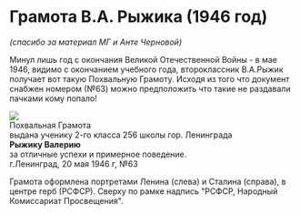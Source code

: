 <!--?title Грамота В.А.Рыжика -->

# Грамота В.А. Рыжика (1946 год)

_(спасибо за материал МГ и Анте Черновой)_

Минул лишь год с окончания Великой Отечественной Войны - в мае 1946, видимо с окончанием учебного года, второклассник В.А.Рыжик
получает вот такую Похвальную Грамоту. Исходя из того что документ снабжен номером (№63) можно предположить что такие не раздавали пачками кому попало!

<div class="row">
  <div class="col-xl-10 offset-xl-1 col-sm-12 text-center">
    <img src="https://pths-archive.github.io/static/img/ryzhik/gramota.jpg" class="full-width"/><br/>
    <span class="hint">Похвальная Грамота<br/>выдана ученику 2-го класса 256 школы гор. Ленинграда<br/><b>Рыжику Валерию</b><br/>
        за отличные успехи и примерное поведение.<br/>г.Ленинград, 20 мая 1946 г, №63</span>
  </div>
</div>

Грамота оформлена портретами Ленина (слева) и Сталина (справа), в центре герб (РСФСР). Сверху по рамке надпись "РСФСР, Народный Комиссариат Просвещения".
